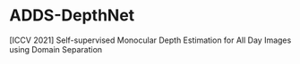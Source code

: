 # ADDS-DepthNet
[ICCV 2021] Self-supervised Monocular Depth Estimation for All Day Images using Domain Separation
